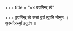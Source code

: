 +++
title = "०४ वयमिन्द्र त्वे"

+++
व॒यमि॑न्द्र॒ त्वे सचा॑ व॒यं त्वा॒भि नो॑नुमः ।  
अ॒स्माँअ॑स्माँ॒ इदुद॑व ॥